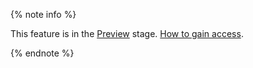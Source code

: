 {% note info %}

This feature is in the [Preview](../../overview/concepts/launch-stages.md) stage. [How to gain access](../../monitoring/operations/prometheus/index.md#access).

{% endnote %}